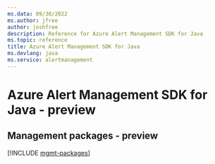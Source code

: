 ```yaml
---
ms.data: 09/30/2022
ms.author: jfree
author: joshfree
description: Reference for Azure Alert Management SDK for Java
ms.topic: reference
title: Azure Alert Management SDK for Java
ms.devlang: java
ms.service: alertmanagement
---
```

# Azure Alert Management SDK for Java - preview

## Management packages - preview
[!INCLUDE [mgmt-packages](alert-management-mgmt-index.md)]